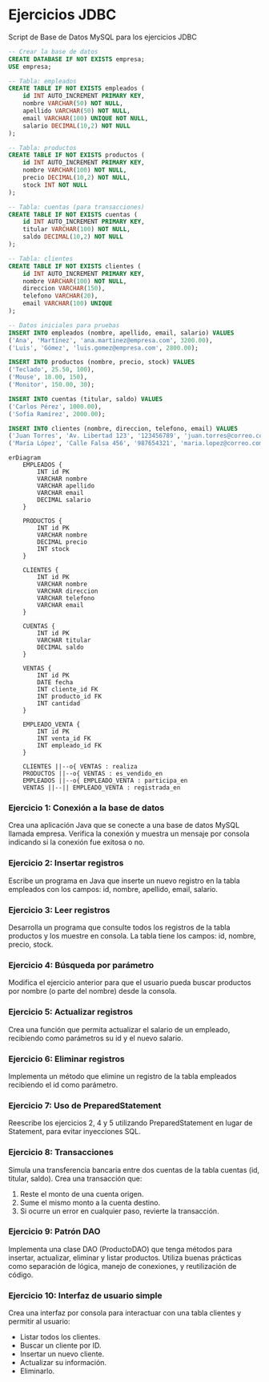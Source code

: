 # Ejercicios JDBC

Script de Base de Datos MySQL para los ejercicios JDBC
```sql
-- Crear la base de datos
CREATE DATABASE IF NOT EXISTS empresa;
USE empresa;

-- Tabla: empleados
CREATE TABLE IF NOT EXISTS empleados (
    id INT AUTO_INCREMENT PRIMARY KEY,
    nombre VARCHAR(50) NOT NULL,
    apellido VARCHAR(50) NOT NULL,
    email VARCHAR(100) UNIQUE NOT NULL,
    salario DECIMAL(10,2) NOT NULL
);

-- Tabla: productos
CREATE TABLE IF NOT EXISTS productos (
    id INT AUTO_INCREMENT PRIMARY KEY,
    nombre VARCHAR(100) NOT NULL,
    precio DECIMAL(10,2) NOT NULL,
    stock INT NOT NULL
);

-- Tabla: cuentas (para transacciones)
CREATE TABLE IF NOT EXISTS cuentas (
    id INT AUTO_INCREMENT PRIMARY KEY,
    titular VARCHAR(100) NOT NULL,
    saldo DECIMAL(10,2) NOT NULL
);

-- Tabla: clientes
CREATE TABLE IF NOT EXISTS clientes (
    id INT AUTO_INCREMENT PRIMARY KEY,
    nombre VARCHAR(100) NOT NULL,
    direccion VARCHAR(150),
    telefono VARCHAR(20),
    email VARCHAR(100) UNIQUE
);

-- Datos iniciales para pruebas
INSERT INTO empleados (nombre, apellido, email, salario) VALUES
('Ana', 'Martínez', 'ana.martinez@empresa.com', 3200.00),
('Luis', 'Gómez', 'luis.gomez@empresa.com', 2800.00);

INSERT INTO productos (nombre, precio, stock) VALUES
('Teclado', 25.50, 100),
('Mouse', 18.00, 150),
('Monitor', 150.00, 30);

INSERT INTO cuentas (titular, saldo) VALUES
('Carlos Pérez', 1000.00),
('Sofía Ramírez', 2000.00);

INSERT INTO clientes (nombre, direccion, telefono, email) VALUES
('Juan Torres', 'Av. Libertad 123', '123456789', 'juan.torres@correo.com'),
('María López', 'Calle Falsa 456', '987654321', 'maria.lopez@correo.com');
```

```mermaid
erDiagram
    EMPLEADOS {
        INT id PK
        VARCHAR nombre
        VARCHAR apellido
        VARCHAR email
        DECIMAL salario
    }

    PRODUCTOS {
        INT id PK
        VARCHAR nombre
        DECIMAL precio
        INT stock
    }

    CLIENTES {
        INT id PK
        VARCHAR nombre
        VARCHAR direccion
        VARCHAR telefono
        VARCHAR email
    }

    CUENTAS {
        INT id PK
        VARCHAR titular
        DECIMAL saldo
    }

    VENTAS {
        INT id PK
        DATE fecha
        INT cliente_id FK
        INT producto_id FK
        INT cantidad
    }

    EMPLEADO_VENTA {
        INT id PK
        INT venta_id FK
        INT empleado_id FK
    }

    CLIENTES ||--o{ VENTAS : realiza
    PRODUCTOS ||--o{ VENTAS : es_vendido_en
    EMPLEADOS ||--o{ EMPLEADO_VENTA : participa_en
    VENTAS ||--|| EMPLEADO_VENTA : registrada_en
```

### Ejercicio 1: Conexión a la base de datos
Crea una aplicación Java que se conecte a una base de datos MySQL llamada empresa. Verifica la conexión y muestra un mensaje por consola indicando si la conexión fue exitosa o no.

### Ejercicio 2: Insertar registros
Escribe un programa en Java que inserte un nuevo registro en la tabla empleados con los campos: id, nombre, apellido, email, salario.

### Ejercicio 3: Leer registros
Desarrolla un programa que consulte todos los registros de la tabla productos y los muestre en consola.
La tabla tiene los campos: id, nombre, precio, stock.

### Ejercicio 4: Búsqueda por parámetro
Modifica el ejercicio anterior para que el usuario pueda buscar productos por nombre (o parte del nombre) desde la consola.

### Ejercicio 5: Actualizar registros
Crea una función que permita actualizar el salario de un empleado, recibiendo como parámetros su id y el nuevo salario.

### Ejercicio 6: Eliminar registros
Implementa un método que elimine un registro de la tabla empleados recibiendo el id como parámetro.

### Ejercicio 7: Uso de PreparedStatement
Reescribe los ejercicios 2, 4 y 5 utilizando PreparedStatement en lugar de Statement, para evitar inyecciones SQL.

### Ejercicio 8: Transacciones
Simula una transferencia bancaria entre dos cuentas de la tabla cuentas (id, titular, saldo).
Crea una transacción que:
1. Reste el monto de una cuenta origen.
2. Sume el mismo monto a la cuenta destino.
3. Si ocurre un error en cualquier paso, revierte la transacción.

### Ejercicio 9: Patrón DAO
Implementa una clase DAO (ProductoDAO) que tenga métodos para insertar, actualizar, eliminar y listar productos. Utiliza buenas prácticas como separación de lógica, manejo de conexiones, y reutilización de código.

###  Ejercicio 10: Interfaz de usuario simple
Crea una interfaz por consola para interactuar con una tabla clientes y permitir al usuario:
- Listar todos los clientes.
- Buscar un cliente por ID.
- Insertar un nuevo cliente.
- Actualizar su información.
- Eliminarlo.

